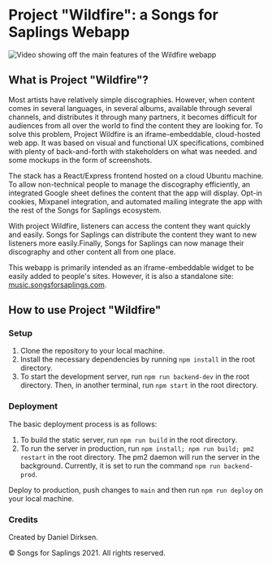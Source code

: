# Project "Wildfire": a Songs for Saplings Webapp

![Video showing off the main features of the Wildfire webapp](doc/demo.gif)

## What is Project "Wildfire"?

Most artists have relatively simple discographies. However, when content comes in several languages, in several albums, available through several channels, and distributes it through many partners, it becomes difficult for audiences from all over the world to find the content they are looking for. To solve this problem, Project Wildfire is an iframe-embeddable, cloud-hosted web app. It was based on visual and functional UX specifications, combined with plenty of back-and-forth with stakeholders on what was needed. and some mockups in the form of screenshots.

The stack has a React/Express frontend hosted on a cloud Ubuntu machine. To allow non-technical people to manage the discography efficiently, an integrated Google sheet defines the content that the app will display. Opt-in cookies, Mixpanel integration, and automated mailing integrate the app with the rest of the Songs for Saplings ecosystem.

With project Wildfire, listeners can access the content they want quickly and easily. Songs for Saplings can distribute the content they want to new listeners more easily.Finally, Songs for Saplings can now manage their discography and other content all from one place.

This webapp is primarily intended as an iframe-embeddable widget to be easily added to people's sites. However, it is also a standalone site: [music.songsforsaplings.com](https://music.songsforsaplings.com).

## How to use Project "Wildfire"

### Setup

1. Clone the repository to your local machine.
2. Install the necessary dependencies by running `npm install` in the root directory.
3. To start the development server, run `npm run backend-dev` in the root directory. Then, in another terminal, run `npm start` in the root directory.

### Deployment

The basic deployment process is as follows:

1. To build the static server, run `npm run build` in the root directory.
2. To run the server in production, run `npm install; npm run build; pm2 restart` in the root directory. The pm2 daemon will run the server in the background. Currently, it is set to run the command `npm run backend-prod`.

Deploy to production, push changes to `main` and then run `npm run deploy` on your local machine.

### Credits

Created by Daniel Dirksen.

© Songs for Saplings 2021. All rights reserved.
